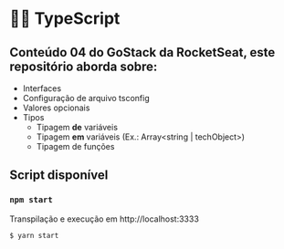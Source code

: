 # 🐱‍🐉 TypeScript

## Conteúdo 04 do GoStack da RocketSeat, este repositório aborda sobre:
*   Interfaces
*   Configuração de arquivo tsconfig
*   Valores opcionais
*   Tipos
    *   Tipagem **de** variáveis
    *   Tipagem **em** variáveis (Ex.: Array<string | techObject>)
    *   Tipagem de funções

## Script disponível
### `npm start`
Transpilação e execução em http://localhost:3333
```bash
$ yarn start
```
